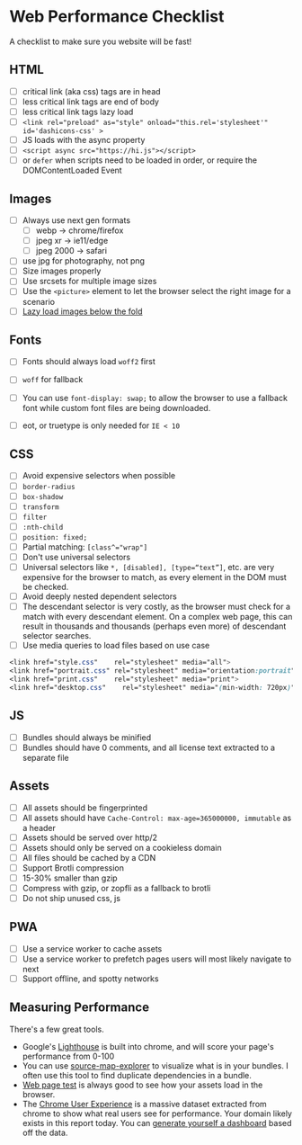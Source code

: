 # Web Performance Checklist
A checklist to make sure you website will be fast!


## HTML

- [ ]  critical link (aka css) tags are in head
- [ ]  less critical link tags are end of body
- [ ]  less critical link tags lazy load
  - [ ]  `<link rel="preload" as="style" onload="this.rel='stylesheet'" id='dashicons-css' >`
- [ ]  JS loads with the async property
  - [ ]  `<script async src="https://hi.js"></script>`
  - [ ]  or `defer` when scripts need to be loaded in order, or require the DOMContentLoaded Event

## Images

- [ ] Always use next gen formats
  - [ ] webp -> chrome/firefox
  - [ ] jpeg xr -> ie11/edge
  - [ ] jpeg 2000 -> safari
- [ ] use jpg for photography, not png
- [ ] Size images properly
- [ ] Use srcsets for multiple image sizes
- [ ] Use the `<picture>` element to let the browser select the right image for a scenario
- [ ] [Lazy load images below the fold](https://aka.terrible.dev/web/lazyimages)

## Fonts

- [ ]  Fonts should always load `woff2` first
- [ ]  `woff` for fallback
- [ ]  You can use `font-display: swap;` to allow the browser to use a fallback font while custom font files are being downloaded.
- [ ]  eot, or truetype is only needed for `IE < 10`


## CSS

- [ ]  Avoid expensive selectors when possible
  - [ ]  `border-radius`
  - [ ]  `box-shadow`
  - [ ]  `transform`
  - [ ]  `filter`
  - [ ]  `:nth-child`
  - [ ]  `position: fixed;`
  - [ ]  Partial matching: `[class^="wrap"]`
- [ ]  Don't use universal selectors
  - [ ]  Universal selectors like `*, [disabled], [type=“text”]`, etc. are very expensive for the browser to match, as every element in the DOM must be checked.
- [ ]  Avoid deeply nested dependent selectors
  - [ ]  The descendant selector is very costly, as the browser must check for a match with every descendant element. On a complex web page, this can result in thousands and thousands (perhaps even more) of descendant selector searches.
- [ ]  Use media queries to load files based on use case
  
```css 
<link href="style.css"    rel="stylesheet" media="all">
<link href="portrait.css" rel="stylesheet" media="orientation:portrait">
<link href="print.css"    rel="stylesheet" media="print">
<link href="desktop.css"    rel="stylesheet" media="(min-width: 720px)">
```

## JS

- [ ]  Bundles should always be minified
- [ ]  Bundles should have 0 comments, and all license text extracted to a separate file

## Assets

- [ ]  All assets should be fingerprinted
- [ ]  All assets should have `Cache-Control: max-age=365000000, immutable` as a header
- [ ]  Assets should be served over http/2
- [ ]  Assets should only be served on a cookieless domain
- [ ]  All files should be cached by a CDN
- [ ]  Support Brotli compression
  - [ ]  15-30% smaller than gzip
- [ ]  Compress with gzip, or zopfli as a fallback to brotli
- [ ]  Do not ship unused css, js
  
## PWA
- [ ]  Use a service worker to cache assets
- [ ]  Use a service worker to prefetch pages users will most likely navigate to next
- [ ]  Support offline, and spotty networks

## Measuring Performance

There's a few great tools.

- Google's [Lighthouse](https://developers.google.com/web/tools/lighthouse) is built into chrome, and will score your page's performance from 0-100
- You can use [source-map-explorer](https://www.npmjs.com/package/source-map-explorer) to visualize what is in your bundles. I often use this tool to find duplicate dependencies in a bundle.
- [Web page test](https://www.webpagetest.org/) is always good to see how your assets load in the browser.
- The [Chrome User Experience](https://developers.google.com/web/tools/chrome-user-experience-report) is a massive dataset extracted from chrome to show what real users see for performance. Your domain likely exists in this report today. You can [generate yourself a dashboard](https://g.co/chromeuxdash) based off the data.

